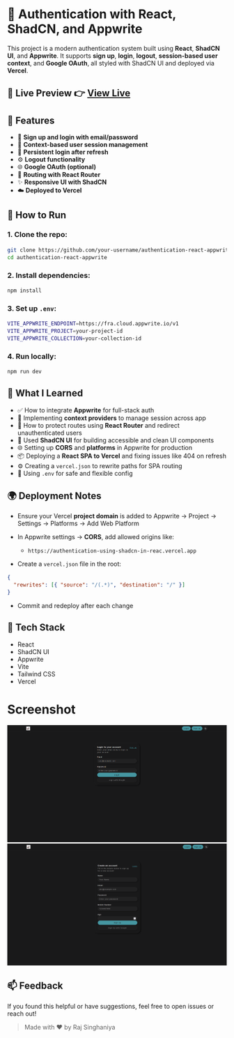 # 🔐 Authentication with React, ShadCN, and Appwrite

This project is a modern authentication system built using **React**, **ShadCN UI**, and **Appwrite**. It supports **sign up**, **login**, **logout**, **session-based user context**, and **Google OAuth**, all styled with ShadCN UI and deployed via **Vercel**.

## 🚀 Live Preview 👉 [View Live](https://authentication-using-shadcn-in-reac.vercel.app/)

## 📁 Features

- 🔑 **Sign up and login with email/password**
- 🧠 **Context-based user session management**
- 🔄 **Persistent login after refresh**
- ⚙️ **Logout functionality**
- 🌐 **Google OAuth (optional)**
- 🧭 **Routing with React Router**
- ✨ **Responsive UI with ShadCN**
- ☁️ **Deployed to Vercel**

## 🚀 How to Run

### 1. Clone the repo:

```bash
git clone https://github.com/your-username/authentication-react-appwrite
cd authentication-react-appwrite
```

### 2. Install dependencies:

```bash
npm install
```

### 3. Set up `.env`:

```bash
VITE_APPWRITE_ENDPOINT=https://fra.cloud.appwrite.io/v1
VITE_APPWRITE_PROJECT=your-project-id
VITE_APPWRITE_COLLECTION=your-collection-id
```

### 4. Run locally:

```bash
npm run dev
```

## 🧠 What I Learned

- ✅ How to integrate **Appwrite** for full-stack auth
- 🔄 Implementing **context providers** to manage session across app
- 🚪 How to protect routes using **React Router** and redirect unauthenticated users
- 🎨 Used **ShadCN UI** for building accessible and clean UI components
- 🌐 Setting up **CORS** and **platforms** in Appwrite for production
- 📦 Deploying a **React SPA to Vercel** and fixing issues like 404 on refresh
- ⚙️ Creating a `vercel.json` to rewrite paths for SPA routing
- 📄 Using `.env` for safe and flexible config

## 🌍 Deployment Notes

- Ensure your Vercel **project domain** is added to Appwrite → Project → Settings → Platforms → Add Web Platform
- In Appwrite settings → **CORS**, add allowed origins like:

  - `https://authentication-using-shadcn-in-reac.vercel.app`

- Create a `vercel.json` file in the root:

```json
{
  "rewrites": [{ "source": "/(.*)", "destination": "/" }]
}
```

- Commit and redeploy after each change

## 📎 Tech Stack

- React
- ShadCN UI
- Appwrite
- Vite
- Tailwind CSS
- Vercel

# Screenshot

![image](Screenshot1.png)
![image](Screenshot2.png)

## 📫 Feedback

If you found this helpful or have suggestions, feel free to open issues or reach out!

> Made with ❤️ by Raj Singhaniya
